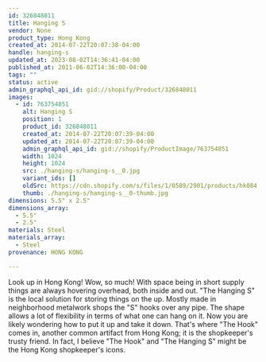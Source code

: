 ```yaml
---
id: 326848011
title: Hanging S
vendor: None
product_type: Hong Kong
created_at: 2014-07-22T20:07:38-04:00
handle: hanging-s
updated_at: 2023-08-02T14:36:41-04:00
published_at: 2011-06-02T14:36:00-04:00
tags: ""
status: active
admin_graphql_api_id: gid://shopify/Product/326848011
images:
  - id: 763754851
    alt: Hanging S
    position: 1
    product_id: 326848011
    created_at: 2014-07-22T20:07:39-04:00
    updated_at: 2014-07-22T20:07:39-04:00
    admin_graphql_api_id: gid://shopify/ProductImage/763754851
    width: 1024
    height: 1024
    src: ./hanging-s/hanging-s__0.jpg
    variant_ids: []
    oldSrc: https://cdn.shopify.com/s/files/1/0589/2901/products/hk084.jpeg?v=1406074059
    thumb: ./hanging-s/hanging-s__0-thumb.jpg
dimensions: 5.5" x 2.5"
dimensions_array:
  - 5.5"
  - 2.5"
materials: Steel
materials_array:
  - Steel
provenance: HONG KONG

---
```


Look up in Hong Kong! Wow, so much! With space being in short supply things are always hovering overhead, both inside and out. "The Hanging S" is the local solution for storing things on the up. Mostly made in neighborhood metalwork shops the "S" hooks over any pipe. The shape allows a lot of flexibility in terms of what one can hang on it. Now you are likely wondering how to put it up and take it down. That's where "The Hook" comes in, another common artifact from Hong Kong; it is the shopkeeper's trusty friend. In fact, I believe "The Hook" and "The Hanging S" might be the Hong Kong shopkeeper's icons.